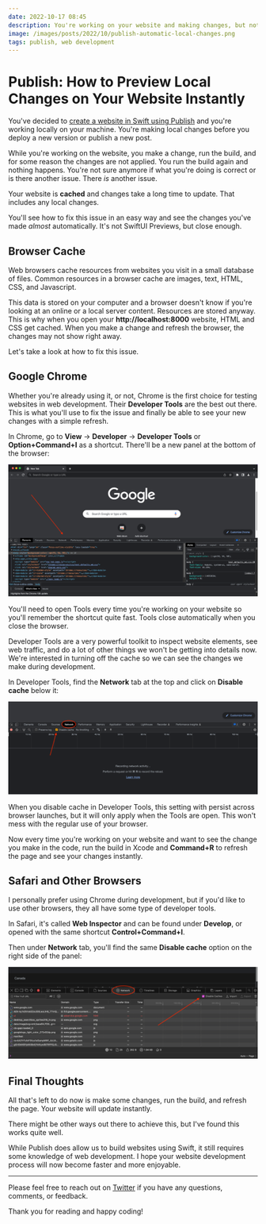 ```yaml
---
date: 2022-10-17 08:45
description: You're working on your website and making changes, but nothing has changed. You refresh the browser and yet nothing happens. In this post, learn how to use the tools available to refresh your website and see the changes you've made, applied instantly.
image: /images/posts/2022/10/publish-automatic-local-changes.png
tags: publish, web development
---
```


# Publish: How to Preview Local Changes on Your Website Instantly

You've decided to [create a website in Swift using Publish](https://danijelavrzan.com/posts/2022/06/create-portfolio-website-using-publish/) and you're working locally on your machine. You're making local changes before you deploy a new version or publish a new post. 

While you're working on the website, you make a change, run the build, and for some reason the changes are not applied. You run the build again and nothing happens. You're not sure anymore if what you're doing is correct or is there another issue. There *is* another issue. 

Your website is **cached** and changes take a long time to update. That includes any local changes. 

You'll see how to fix this issue in an easy way and see the changes you've made *almost* automatically. It's not SwiftUI Previews, but close enough.

## Browser Cache

Web browsers cache resources from websites you visit in a small database of files. Common resources in a browser cache are images, text, HTML, CSS, and Javascript.

This data is stored on your computer and a browser doesn't know if you're looking at an online or a local server content. Resources are stored anyway. This is why when you open your **http://localhost:8000** website, HTML and CSS get cached. When you make a change and refresh the browser, the changes may not show right away. 

Let's take a look at how to fix this issue.

## Google Chrome

Whether you're already using it, or not, Chrome is the first choice for testing websites in web development. Their **Developer Tools** are the best out there. This is what you'll use to fix the issue and finally be able to see your new changes with a simple refresh.

In Chrome, go to **View** -> **Developer** -> **Developer Tools** or **Option+Command+I** as a shortcut. There'll be a new panel at the bottom of the browser:

![Google Chrome web browser with Developer Tools opened](/images/posts/2022/10/publish-automatic-local-changes01.png "Google Chrome web browser with Developer Tools opened")

You'll need to open Tools every time you're working on your website so you'll remember the shortcut quite fast. Tools close automatically when you close the browser.

Developer Tools are a very powerful toolkit to inspect website elements, see web traffic, and do a lot of other things we won't be getting into details now. We're interested in turning off the cache so we can see the changes we make during development.

In Developer Tools, find the **Network** tab at the top and click on **Disable cache** below it:

![Network tab in Developer Tools with cache disabled](/images/posts/2022/10/publish-automatic-local-changes02.png "Network tab in Developer Tools with cache disabled")

When you disable cache in Developer Tools, this setting with persist across browser launches, but it will only apply when the Tools are open. This won't mess with the regular use of your browser.

Now every time you're working on your website and want to see the change you make in the code, run the build in Xcode and **Command+R** to refresh the page and see your changes instantly.

## Safari and Other Browsers

I personally prefer using Chrome during development, but if you'd like to use other browsers, they all have some type of developer tools. 

In Safari, it's called **Web Inspector** and can be found under **Develop**, or opened with the same shortcut **Control+Command+I**.

Then under **Network** tab, you'll find the same **Disable cache** option on the right side of the panel:

![Network tab in Web Inspector with cache disabled in Safari](/images/posts/2022/10/publish-automatic-local-changes03.png "Network tab in Web Inspector with cache disabled in Safari")

## Final Thoughts

All that's left to do now is make some changes, run the build, and refresh the page. Your website will update instantly. 

There might be other ways out there to achieve this, but I've found this works quite well.

While Publish does allow us to build websites using Swift, it still requires some knowledge of web development. I hope your website development process will now become faster and more enjoyable. 

***

Please feel free to reach out on [Twitter](https://twitter.com/dvrzan) if you have any questions, comments, or feedback.

Thank you for reading and happy coding!
